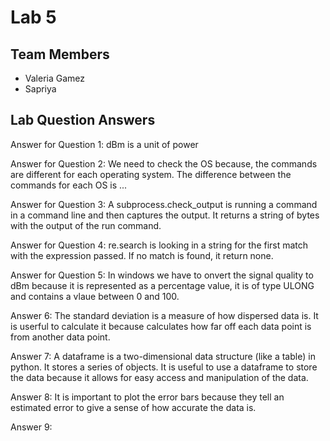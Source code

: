 # Lab 5

## Team Members
- Valeria Gamez
- Sapriya 

## Lab Question Answers

Answer for Question 1: 
dBm is a unit of power


Answer for Question 2:
We need to check the OS because, the commands are different for each operating system. The difference between the commands for each OS is ...

Answer for Question 3:
A subprocess.check_output is running a command in a command line and then captures the output. It returns a string of bytes with the output of the run command. 

Answer for Question 4:
re.search is looking in a string for the first match with the expression passed. If no match is found, it return none. 

Answer for Question 5:
In windows we have to onvert the signal quality to dBm because it is represented as a percentage value, it is of type ULONG and contains a vlaue between 0 and 100. 

Answer 6: 
The standard deviation is a measure of how dispersed data is. It is userful to calculate it because calculates how far off each data point is from another data point. 

Answer 7:
A dataframe is a two-dimensional data structure (like a table) in python. It stores a series of objects. It is useful to use a dataframe to store the data because it allows for easy access and manipulation of the data.

Answer 8:
It is important to plot the error bars because they tell an estimated error to give a sense of how accurate the data is. 

Answer 9:
